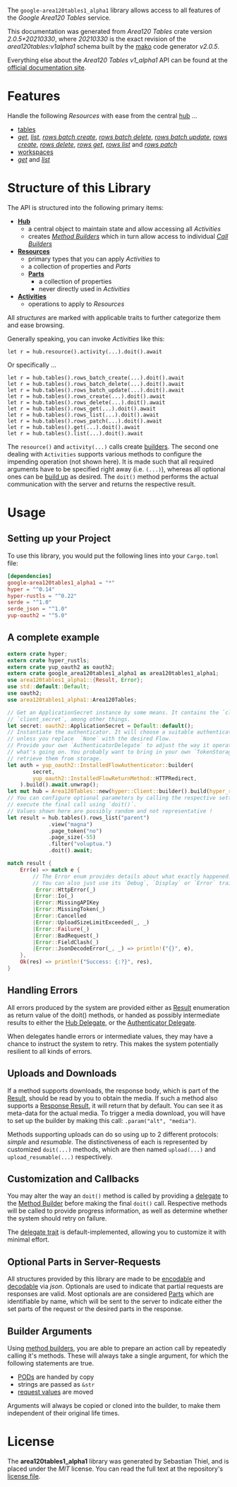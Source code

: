 <!---
DO NOT EDIT !
This file was generated automatically from 'src/mako/api/README.md.mako'
DO NOT EDIT !
-->
The `google-area120tables1_alpha1` library allows access to all features of the *Google Area120 Tables* service.

This documentation was generated from *Area120 Tables* crate version *2.0.5+20210330*, where *20210330* is the exact revision of the *area120tables:v1alpha1* schema built by the [mako](http://www.makotemplates.org/) code generator *v2.0.5*.

Everything else about the *Area120 Tables* *v1_alpha1* API can be found at the
[official documentation site](https://support.google.com/area120-tables/answer/10011390).
# Features

Handle the following *Resources* with ease from the central [hub](https://docs.rs/google-area120tables1_alpha1/2.0.5+20210330/google_area120tables1_alpha1/Area120Tables) ... 

* [tables](https://docs.rs/google-area120tables1_alpha1/2.0.5+20210330/google_area120tables1_alpha1/api::Table)
 * [*get*](https://docs.rs/google-area120tables1_alpha1/2.0.5+20210330/google_area120tables1_alpha1/api::TableGetCall), [*list*](https://docs.rs/google-area120tables1_alpha1/2.0.5+20210330/google_area120tables1_alpha1/api::TableListCall), [*rows batch create*](https://docs.rs/google-area120tables1_alpha1/2.0.5+20210330/google_area120tables1_alpha1/api::TableRowBatchCreateCall), [*rows batch delete*](https://docs.rs/google-area120tables1_alpha1/2.0.5+20210330/google_area120tables1_alpha1/api::TableRowBatchDeleteCall), [*rows batch update*](https://docs.rs/google-area120tables1_alpha1/2.0.5+20210330/google_area120tables1_alpha1/api::TableRowBatchUpdateCall), [*rows create*](https://docs.rs/google-area120tables1_alpha1/2.0.5+20210330/google_area120tables1_alpha1/api::TableRowCreateCall), [*rows delete*](https://docs.rs/google-area120tables1_alpha1/2.0.5+20210330/google_area120tables1_alpha1/api::TableRowDeleteCall), [*rows get*](https://docs.rs/google-area120tables1_alpha1/2.0.5+20210330/google_area120tables1_alpha1/api::TableRowGetCall), [*rows list*](https://docs.rs/google-area120tables1_alpha1/2.0.5+20210330/google_area120tables1_alpha1/api::TableRowListCall) and [*rows patch*](https://docs.rs/google-area120tables1_alpha1/2.0.5+20210330/google_area120tables1_alpha1/api::TableRowPatchCall)
* [workspaces](https://docs.rs/google-area120tables1_alpha1/2.0.5+20210330/google_area120tables1_alpha1/api::Workspace)
 * [*get*](https://docs.rs/google-area120tables1_alpha1/2.0.5+20210330/google_area120tables1_alpha1/api::WorkspaceGetCall) and [*list*](https://docs.rs/google-area120tables1_alpha1/2.0.5+20210330/google_area120tables1_alpha1/api::WorkspaceListCall)




# Structure of this Library

The API is structured into the following primary items:

* **[Hub](https://docs.rs/google-area120tables1_alpha1/2.0.5+20210330/google_area120tables1_alpha1/Area120Tables)**
    * a central object to maintain state and allow accessing all *Activities*
    * creates [*Method Builders*](https://docs.rs/google-area120tables1_alpha1/2.0.5+20210330/google_area120tables1_alpha1/client::MethodsBuilder) which in turn
      allow access to individual [*Call Builders*](https://docs.rs/google-area120tables1_alpha1/2.0.5+20210330/google_area120tables1_alpha1/client::CallBuilder)
* **[Resources](https://docs.rs/google-area120tables1_alpha1/2.0.5+20210330/google_area120tables1_alpha1/client::Resource)**
    * primary types that you can apply *Activities* to
    * a collection of properties and *Parts*
    * **[Parts](https://docs.rs/google-area120tables1_alpha1/2.0.5+20210330/google_area120tables1_alpha1/client::Part)**
        * a collection of properties
        * never directly used in *Activities*
* **[Activities](https://docs.rs/google-area120tables1_alpha1/2.0.5+20210330/google_area120tables1_alpha1/client::CallBuilder)**
    * operations to apply to *Resources*

All *structures* are marked with applicable traits to further categorize them and ease browsing.

Generally speaking, you can invoke *Activities* like this:

```Rust,ignore
let r = hub.resource().activity(...).doit().await
```

Or specifically ...

```ignore
let r = hub.tables().rows_batch_create(...).doit().await
let r = hub.tables().rows_batch_delete(...).doit().await
let r = hub.tables().rows_batch_update(...).doit().await
let r = hub.tables().rows_create(...).doit().await
let r = hub.tables().rows_delete(...).doit().await
let r = hub.tables().rows_get(...).doit().await
let r = hub.tables().rows_list(...).doit().await
let r = hub.tables().rows_patch(...).doit().await
let r = hub.tables().get(...).doit().await
let r = hub.tables().list(...).doit().await
```

The `resource()` and `activity(...)` calls create [builders][builder-pattern]. The second one dealing with `Activities` 
supports various methods to configure the impending operation (not shown here). It is made such that all required arguments have to be 
specified right away (i.e. `(...)`), whereas all optional ones can be [build up][builder-pattern] as desired.
The `doit()` method performs the actual communication with the server and returns the respective result.

# Usage

## Setting up your Project

To use this library, you would put the following lines into your `Cargo.toml` file:

```toml
[dependencies]
google-area120tables1_alpha1 = "*"
hyper = "^0.14"
hyper-rustls = "^0.22"
serde = "^1.0"
serde_json = "^1.0"
yup-oauth2 = "^5.0"
```

## A complete example

```Rust
extern crate hyper;
extern crate hyper_rustls;
extern crate yup_oauth2 as oauth2;
extern crate google_area120tables1_alpha1 as area120tables1_alpha1;
use area120tables1_alpha1::{Result, Error};
use std::default::Default;
use oauth2;
use area120tables1_alpha1::Area120Tables;

// Get an ApplicationSecret instance by some means. It contains the `client_id` and 
// `client_secret`, among other things.
let secret: oauth2::ApplicationSecret = Default::default();
// Instantiate the authenticator. It will choose a suitable authentication flow for you, 
// unless you replace  `None` with the desired Flow.
// Provide your own `AuthenticatorDelegate` to adjust the way it operates and get feedback about 
// what's going on. You probably want to bring in your own `TokenStorage` to persist tokens and
// retrieve them from storage.
let auth = yup_oauth2::InstalledFlowAuthenticator::builder(
        secret,
        yup_oauth2::InstalledFlowReturnMethod::HTTPRedirect,
    ).build().await.unwrap();
let mut hub = Area120Tables::new(hyper::Client::builder().build(hyper_rustls::HttpsConnector::with_native_roots()), auth);
// You can configure optional parameters by calling the respective setters at will, and
// execute the final call using `doit()`.
// Values shown here are possibly random and not representative !
let result = hub.tables().rows_list("parent")
             .view("magna")
             .page_token("no")
             .page_size(-55)
             .filter("voluptua.")
             .doit().await;

match result {
    Err(e) => match e {
        // The Error enum provides details about what exactly happened.
        // You can also just use its `Debug`, `Display` or `Error` traits
         Error::HttpError(_)
        |Error::Io(_)
        |Error::MissingAPIKey
        |Error::MissingToken(_)
        |Error::Cancelled
        |Error::UploadSizeLimitExceeded(_, _)
        |Error::Failure(_)
        |Error::BadRequest(_)
        |Error::FieldClash(_)
        |Error::JsonDecodeError(_, _) => println!("{}", e),
    },
    Ok(res) => println!("Success: {:?}", res),
}

```
## Handling Errors

All errors produced by the system are provided either as [Result](https://docs.rs/google-area120tables1_alpha1/2.0.5+20210330/google_area120tables1_alpha1/client::Result) enumeration as return value of
the doit() methods, or handed as possibly intermediate results to either the 
[Hub Delegate](https://docs.rs/google-area120tables1_alpha1/2.0.5+20210330/google_area120tables1_alpha1/client::Delegate), or the [Authenticator Delegate](https://docs.rs/yup-oauth2/*/yup_oauth2/trait.AuthenticatorDelegate.html).

When delegates handle errors or intermediate values, they may have a chance to instruct the system to retry. This 
makes the system potentially resilient to all kinds of errors.

## Uploads and Downloads
If a method supports downloads, the response body, which is part of the [Result](https://docs.rs/google-area120tables1_alpha1/2.0.5+20210330/google_area120tables1_alpha1/client::Result), should be
read by you to obtain the media.
If such a method also supports a [Response Result](https://docs.rs/google-area120tables1_alpha1/2.0.5+20210330/google_area120tables1_alpha1/client::ResponseResult), it will return that by default.
You can see it as meta-data for the actual media. To trigger a media download, you will have to set up the builder by making
this call: `.param("alt", "media")`.

Methods supporting uploads can do so using up to 2 different protocols: 
*simple* and *resumable*. The distinctiveness of each is represented by customized 
`doit(...)` methods, which are then named `upload(...)` and `upload_resumable(...)` respectively.

## Customization and Callbacks

You may alter the way an `doit()` method is called by providing a [delegate](https://docs.rs/google-area120tables1_alpha1/2.0.5+20210330/google_area120tables1_alpha1/client::Delegate) to the 
[Method Builder](https://docs.rs/google-area120tables1_alpha1/2.0.5+20210330/google_area120tables1_alpha1/client::CallBuilder) before making the final `doit()` call. 
Respective methods will be called to provide progress information, as well as determine whether the system should 
retry on failure.

The [delegate trait](https://docs.rs/google-area120tables1_alpha1/2.0.5+20210330/google_area120tables1_alpha1/client::Delegate) is default-implemented, allowing you to customize it with minimal effort.

## Optional Parts in Server-Requests

All structures provided by this library are made to be [encodable](https://docs.rs/google-area120tables1_alpha1/2.0.5+20210330/google_area120tables1_alpha1/client::RequestValue) and 
[decodable](https://docs.rs/google-area120tables1_alpha1/2.0.5+20210330/google_area120tables1_alpha1/client::ResponseResult) via *json*. Optionals are used to indicate that partial requests are responses 
are valid.
Most optionals are are considered [Parts](https://docs.rs/google-area120tables1_alpha1/2.0.5+20210330/google_area120tables1_alpha1/client::Part) which are identifiable by name, which will be sent to 
the server to indicate either the set parts of the request or the desired parts in the response.

## Builder Arguments

Using [method builders](https://docs.rs/google-area120tables1_alpha1/2.0.5+20210330/google_area120tables1_alpha1/client::CallBuilder), you are able to prepare an action call by repeatedly calling it's methods.
These will always take a single argument, for which the following statements are true.

* [PODs][wiki-pod] are handed by copy
* strings are passed as `&str`
* [request values](https://docs.rs/google-area120tables1_alpha1/2.0.5+20210330/google_area120tables1_alpha1/client::RequestValue) are moved

Arguments will always be copied or cloned into the builder, to make them independent of their original life times.

[wiki-pod]: http://en.wikipedia.org/wiki/Plain_old_data_structure
[builder-pattern]: http://en.wikipedia.org/wiki/Builder_pattern
[google-go-api]: https://github.com/google/google-api-go-client

# License
The **area120tables1_alpha1** library was generated by Sebastian Thiel, and is placed 
under the *MIT* license.
You can read the full text at the repository's [license file][repo-license].

[repo-license]: https://github.com/Byron/google-apis-rsblob/main/LICENSE.md
